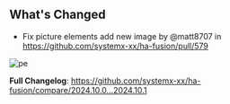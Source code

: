 ## What's Changed
* Fix picture elements add new image by @matt8707 in https://github.com/systemx-xx/ha-fusion/pull/579


![pe](https://github.com/user-attachments/assets/aef438e5-f174-47a2-8089-a948126ddd2d)


**Full Changelog**: https://github.com/systemx-xx/ha-fusion/compare/2024.10.0...2024.10.1